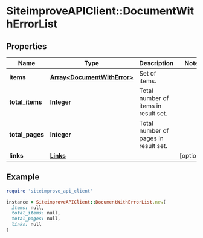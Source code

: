 # SiteimproveAPIClient::DocumentWithErrorList

## Properties

| Name | Type | Description | Notes |
| ---- | ---- | ----------- | ----- |
| **items** | [**Array&lt;DocumentWithError&gt;**](DocumentWithError.md) | Set of items. |  |
| **total_items** | **Integer** | Total number of items in result set. |  |
| **total_pages** | **Integer** | Total number of pages in result set. |  |
| **links** | [**Links**](Links.md) |  | [optional] |

## Example

```ruby
require 'siteimprove_api_client'

instance = SiteimproveAPIClient::DocumentWithErrorList.new(
  items: null,
  total_items: null,
  total_pages: null,
  links: null
)
```

